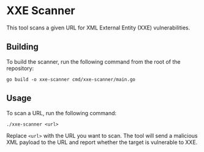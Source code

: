 # XXE Scanner

This tool scans a given URL for XML External Entity (XXE) vulnerabilities.

## Building

To build the scanner, run the following command from the root of the repository:

```
go build -o xxe-scanner cmd/xxe-scanner/main.go
```

## Usage

To scan a URL, run the following command:

```
./xxe-scanner <url>
```

Replace `<url>` with the URL you want to scan. The tool will send a malicious XML payload to the URL and report whether the target is vulnerable to XXE.
